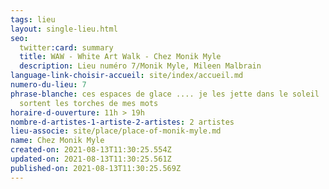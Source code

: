 ```yaml
---
tags: lieu
layout: single-lieu.html
seo:
  twitter:card: summary
  title: WAW - White Art Walk - Chez Monik Myle
  description: Lieu numéro 7/Monik Myle, Mileen Malbrain
language-link-choisir-accueil: site/index/accueil.md
numero-du-lieu: 7
phrase-blanche: ces espaces de glace .... je les jette dans le soleil ....  en
  sortent les torches de mes mots
horaire-d-ouverture: 11h > 19h
nombre-d-artistes-1-artiste-2-artistes: 2 artistes
lieu-associe: site/place/place-of-monik-myle.md
name: Chez Monik Myle
created-on: 2021-08-13T11:30:25.554Z
updated-on: 2021-08-13T11:30:25.561Z
published-on: 2021-08-13T11:30:25.569Z
---
```

